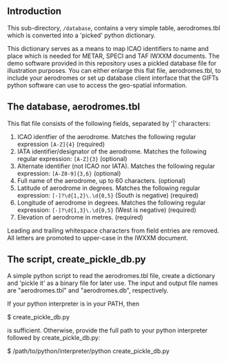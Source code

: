 Introduction
------------

This sub-directory, `/database`, contains a very simple table, aerodromes.tbl which is converted into a 'picked'
python dictionary.

This dictionary serves as a means to map ICAO identifiers to name and place which is needed for METAR, SPECI
and TAF IWXXM documents. The demo software provided in this repository uses a pickled database file for
illustration purposes. You can either enlarge this flat file, aerodromes.tbl, to include your aerodromes or set
up database client interface that the GIFTs python software can use to access the geo-spatial information.

The database, aerodromes.tbl
----------------------------
This flat file consists of the following fields, separated by '|' characters:

1. ICAO identfier of the aerodrome.  Matches the following regular expression `[A-Z]{4}` (required)
2. IATA identifier/designator of the aerodrome. Matches the following regular expression: `[A-Z]{3}` (optional)
3. Alternate identifier (not ICAO nor IATA). Matches the following regular expression: `[A-Z0-9]{3,6}` (optional) 
4. Full name of the aerodrome, up to 60 characters. (optional)
5. Latitude of aerodrome in degrees.  Matches the following regular expression: `[-]?\d{1,2}\.\d{0,5}` (South is negative) (required)
6. Longitude of aerodrome in degrees.  Matches the following regular expression: `[-]?\d{1,3}\.\d{0,5}` (West is negative) (required)
7. Elevation of aerodrome in metres. (required)

Leading and trailing whitespace characters from field entries are removed. All letters are promoted to upper-case
in the IWXXM document.

The script, create_pickle_db.py
--------------------------------
A simple python script to read the aerodromes.tbl file, create a dictionary and 'pickle it' as a binary file
for later use.  The input and output file names are "aerodromes.tbl" and "aerodromes.db", respectively.

If your python interpreter is in your PATH, then

   $ create_pickle_db.py

is sufficient.  Otherwise, provide the full path to your python interpreter followed by create_pickle_db.py:

   $ /path/to/python/interpreter/python create_pickle_db.py
